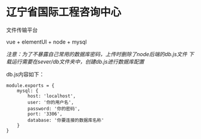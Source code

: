 # 辽宁省国际工程咨询中心

文件传输平台

vue + elementUI + node + mysql

*注意：为了不暴露自己常用的数据库密码，上传时删除了node后端的db.js文件
下载运行需要在sever/db文件夹中，创建db.js进行数据库配置*

db.js内容如下：  
```
module.exports = {  
    mysql: {  
        host: 'localhost',  
        user: '你的用户名',  
        password: '你的密码',  
        port: '3306',  
        database: '你要连接的数据库名称'  
    }  
}
```
